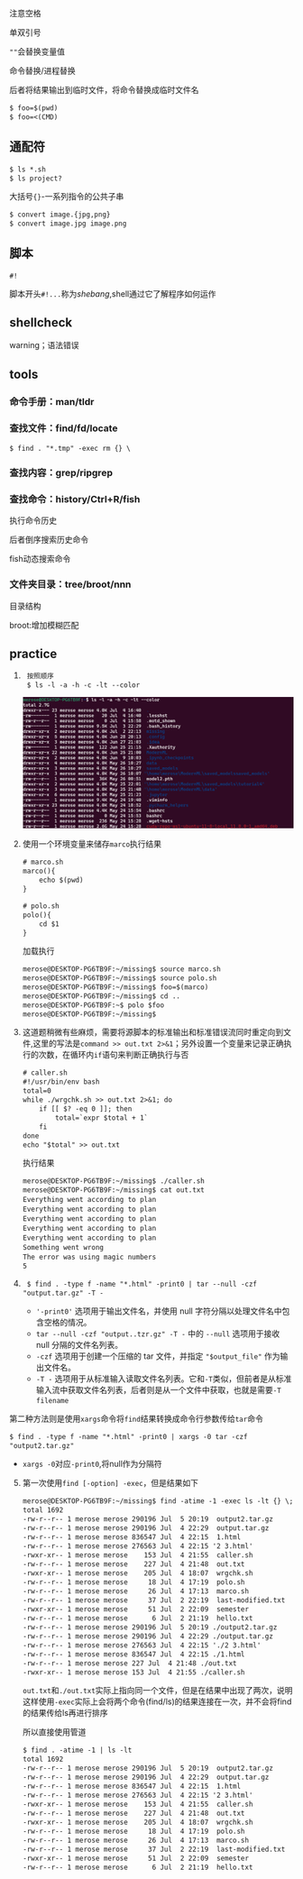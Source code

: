 注意空格

单双引号

`""`会替换变量值

命令替换/进程替换

后者将结果输出到临时文件，将命令替换成临时文件名

```shell
$ foo=$(pwd)
$ foo=<(CMD)
```

## 通配符

```shell
$ ls *.sh
$ ls project?
```

大括号`{}`-一系列指令的公共子串

```shell
$ convert image.{jpg,png}
$ convert image.jpg image.png
```

## 脚本

```
#!
```

脚本开头`#!...`称为*shebang*,shell通过它了解程序如何运作

## shellcheck

warning；语法错误

## tools

### 命令手册：man/tldr

### 查找文件：find/fd/locate

```shell
$ find . "*.tmp" -exec rm {} \
```

### 查找内容：grep/ripgrep

### 查找命令：history/Ctrl+R/fish

执行命令历史	

后者倒序搜索历史命令

fish动态搜索命令

### 文件夹目录：tree/broot/nnn

目录结构

broot:增加模糊匹配

## practice

1. ```shell
	按照顺序
	$ ls -l -a -h -c -lt --color
	```

	![image-20230704164334460](img/image-20230704164334460.png)

2. 使用一个环境变量来储存`marco`执行结果

	```shell
	# marco.sh
	marco(){
		echo $(pwd)
	}
	```

	```shell
	# polo.sh
	polo(){
		cd $1
	}
	```

	加载执行

	```shell
	merose@DESKTOP-PG6TB9F:~/missing$ source marco.sh
	merose@DESKTOP-PG6TB9F:~/missing$ source polo.sh
	merose@DESKTOP-PG6TB9F:~/missing$ foo=$(marco)
	merose@DESKTOP-PG6TB9F:~/missing$ cd ..
	merose@DESKTOP-PG6TB9F:~$ polo $foo
	merose@DESKTOP-PG6TB9F:~/missing$
	```

3. 这道题稍微有些麻烦，需要将源脚本的标准输出和标准错误流同时重定向到文件,这里的写法是`command >> out.txt 2>&1`；另外设置一个变量来记录正确执行的次数，在循环内`if`语句来判断正确执行与否

	```shell
	# caller.sh
	#!/usr/bin/env bash
	total=0
	while ./wrgchk.sh >> out.txt 2>&1; do
		if [[ $? -eq 0 ]]; then
			total=`expr $total + 1`
		fi
	done
	echo "$total" >> out.txt
	```

	执行结果

	```bash
	merose@DESKTOP-PG6TB9F:~/missing$ ./caller.sh
	merose@DESKTOP-PG6TB9F:~/missing$ cat out.txt
	Everything went according to plan
	Everything went according to plan
	Everything went according to plan
	Everything went according to plan
	Everything went according to plan
	Something went wrong
	The error was using magic numbers
	5
	```

4. ```shell
	$ find . -type f -name "*.html" -print0 | tar --null -czf "output.tar.gz" -T -
	```

	- `'-print0'` 选项用于输出文件名，并使用 null 字符分隔以处理文件名中包含空格的情况。
	- `tar --null -czf "output..tzr.gz" -T -` 中的 `--null` 选项用于接收 null 分隔的文件名列表。
	- `-czf` 选项用于创建一个压缩的 tar 文件，并指定 `"$output_file"` 作为输出文件名。
	- `-T -` 选项用于从标准输入读取文件名列表。它和`-T`类似，但前者是从标准输入流中获取文件名列表，后者则是从一个文件中获取，也就是需要`-T filename`

​	第二种方法则是使用`xargs`命令将`find`结果转换成命令行参数传给`tar`命令

```shell
$ find . -type f -name "*.html" -print0 | xargs -0 tar -czf "output2.tar.gz"
```

- `xargs -0`对应`-print0`,将null作为分隔符

5. 第一次使用`find [-option] -exec`，但是结果如下

	```shell
	merose@DESKTOP-PG6TB9F:~/missing$ find -atime -1 -exec ls -lt {} \;
	total 1692
	-rw-r--r-- 1 merose merose 290196 Jul  5 20:19  output2.tar.gz
	-rw-r--r-- 1 merose merose 290196 Jul  4 22:29  output.tar.gz
	-rw-r--r-- 1 merose merose 836547 Jul  4 22:15  1.html
	-rw-r--r-- 1 merose merose 276563 Jul  4 22:15 '2 3.html'
	-rwxr-xr-- 1 merose merose    153 Jul  4 21:55  caller.sh
	-rw-r--r-- 1 merose merose    227 Jul  4 21:48  out.txt
	-rwxr-xr-- 1 merose merose    205 Jul  4 18:07  wrgchk.sh
	-rw-r--r-- 1 merose merose     18 Jul  4 17:19  polo.sh
	-rw-r--r-- 1 merose merose     26 Jul  4 17:13  marco.sh
	-rw-r--r-- 1 merose merose     37 Jul  2 22:19  last-modified.txt
	-rwxr-xr-- 1 merose merose     51 Jul  2 22:09  semester
	-rw-r--r-- 1 merose merose      6 Jul  2 21:19  hello.txt
	-rw-r--r-- 1 merose merose 290196 Jul  5 20:19 ./output2.tar.gz
	-rw-r--r-- 1 merose merose 290196 Jul  4 22:29 ./output.tar.gz
	-rw-r--r-- 1 merose merose 276563 Jul  4 22:15 './2 3.html'
	-rw-r--r-- 1 merose merose 836547 Jul  4 22:15 ./1.html
	-rw-r--r-- 1 merose merose 227 Jul  4 21:48 ./out.txt
	-rwxr-xr-- 1 merose merose 153 Jul  4 21:55 ./caller.sh
	```

	`out.txt`和`./out.txt`实际上指向同一个文件，但是在结果中出现了两次，说明这样使用`-exec`实际上会将两个命令(find/ls)的结果连接在一次，并不会将find的结果传给ls再进行排序

	所以直接使用管道

	```shell
	$ find . -atime -1 | ls -lt
	total 1692
	-rw-r--r-- 1 merose merose 290196 Jul  5 20:19  output2.tar.gz
	-rw-r--r-- 1 merose merose 290196 Jul  4 22:29  output.tar.gz
	-rw-r--r-- 1 merose merose 836547 Jul  4 22:15  1.html
	-rw-r--r-- 1 merose merose 276563 Jul  4 22:15 '2 3.html'
	-rwxr-xr-- 1 merose merose    153 Jul  4 21:55  caller.sh
	-rw-r--r-- 1 merose merose    227 Jul  4 21:48  out.txt
	-rwxr-xr-- 1 merose merose    205 Jul  4 18:07  wrgchk.sh
	-rw-r--r-- 1 merose merose     18 Jul  4 17:19  polo.sh
	-rw-r--r-- 1 merose merose     26 Jul  4 17:13  marco.sh
	-rw-r--r-- 1 merose merose     37 Jul  2 22:19  last-modified.txt
	-rwxr-xr-- 1 merose merose     51 Jul  2 22:09  semester
	-rw-r--r-- 1 merose merose      6 Jul  2 21:19  hello.txt
	```

	

